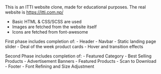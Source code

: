 This is an ITTI website clone, made for educational purposes.
The real website is https://itti.com.np/

- Basic HTML & CSS/SCSS are used
- Images are fetched from the website itself
- Icons are fetched from font-awesome

<!-- prettier-ignore -->
First phase includes completion of: 
    - Header
    - Navbar
    - Static landing page slider
    - Deal of the week product cards
    - Hover and transition effects

<!-- prettier-ignore -->
Second Phase includes completion of:
    - Featured Category
    - Best Selling Products
    - Advertisement Banners
    - Featured Products
    - Scan to Download
    - Footer
    - Font Refining and Size Adjustment
